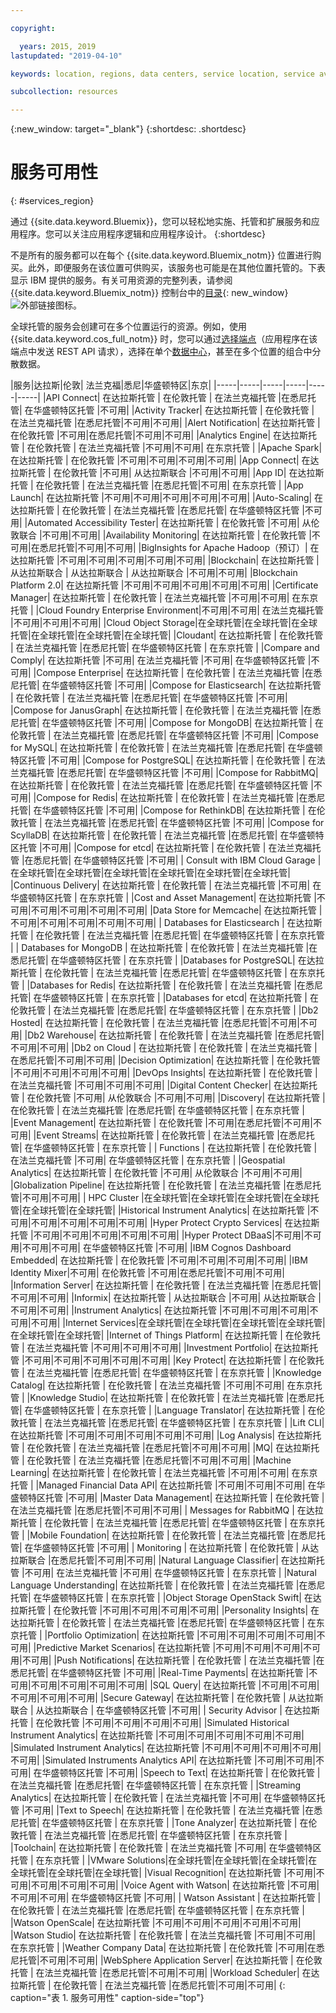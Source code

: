 ```yaml
---

copyright:

  years: 2015, 2019
lastupdated: "2019-04-10"

keywords: location, regions, data centers, service location, service availability

subcollection: resources

---
```

{:new_window: target="_blank"}
{:shortdesc: .shortdesc}


# 服务可用性
{: #services_region}

通过 {{site.data.keyword.Bluemix}}，您可以轻松地实施、托管和扩展服务和应用程序。您可以关注应用程序逻辑和应用程序设计。
{:shortdesc}

不是所有的服务都可以在每个 {{site.data.keyword.Bluemix_notm}} 位置进行购买。此外，即便服务在该位置可供购买，该服务也可能是在其他位置托管的。下表显示 IBM 提供的服务。有关可用资源的完整列表，请参阅 {{site.data.keyword.Bluemix_notm}} 控制台中的[目录](https://cloud.ibm.com/catalog){: new_window} ![外部链接图标](../icons/launch-glyph.svg "外部链接图标")。

全球托管的服务会创建可在多个位置运行的资源。例如，使用 {{site.data.keyword.cos_full_notm}} 时，您可以通过[选择端点](/docs/services/cloud-object-storage/basics?topic=cloud-object-storage-service-availability#service-availability)（应用程序在该端点中发送 REST API 请求），选择在单个[数据中心](/docs/overview?topic=overview-zero-downtime#data_center)，甚至在多个位置的组合中分散数据。

<!-- Do not manually change the table or add content after the table. -->
<!-- Everything after the second line of the table will be deleted. -->
<!-- Also, do not change the number of dashes in the second line. -->
<!-- Ping @natimpe for details. -->

|服务|达拉斯|伦敦| 法兰克福|悉尼|华盛顿特区|东京|
|-----|-----|-----|-----|-----|-----|
|API Connect| 在达拉斯托管 | 在伦敦托管 | 在法兰克福托管 |在悉尼托管| 在华盛顿特区托管 |不可用| 
|Activity Tracker| 在达拉斯托管 | 在伦敦托管 | 在法兰克福托管 |在悉尼托管|不可用|不可用| 
|Alert Notification| 在达拉斯托管 | 在伦敦托管 |不可用|在悉尼托管|不可用|不可用| 
|Analytics Engine| 在达拉斯托管 | 在伦敦托管 | 在法兰克福托管 |不可用|不可用| 在东京托管 | 
|Apache Spark| 在达拉斯托管 | 在伦敦托管 |不可用|不可用|不可用|不可用| 
|App Connect| 在达拉斯托管 | 在伦敦托管 |不可用| 从达拉斯联合 |不可用|不可用| 
|App ID| 在达拉斯托管 | 在伦敦托管 | 在法兰克福托管 |在悉尼托管|不可用| 在东京托管 | 
|App Launch| 在达拉斯托管 |不可用|不可用|不可用|不可用|不可用| 
|Auto-Scaling| 在达拉斯托管 | 在伦敦托管 | 在法兰克福托管 |在悉尼托管| 在华盛顿特区托管 |不可用| 
|Automated Accessibility Tester| 在达拉斯托管 | 在伦敦托管 |不可用| 从伦敦联合 |不可用|不可用| 
|Availability Monitoring| 在达拉斯托管 | 在伦敦托管 |不可用|在悉尼托管|不可用|不可用| 
|BigInsights for Apache Hadoop（预订）| 在达拉斯托管 |不可用|不可用|不可用|不可用|不可用| 
|Blockchain| 在达拉斯托管 | 从达拉斯联合 | 从达拉斯联合 | 从达拉斯联合 |不可用|不可用| 
|Blockchain Platform 2.0| 在达拉斯托管 |不可用|不可用|不可用|不可用|不可用| 
|Certificate Manager| 在达拉斯托管 | 在伦敦托管 | 在法兰克福托管 |不可用|不可用| 在东京托管 | 
|Cloud Foundry Enterprise Environment|不可用|不可用| 在法兰克福托管 |不可用|不可用|不可用| 
|Cloud Object Storage|在全球托管|在全球托管|在全球托管|在全球托管|在全球托管|在全球托管| 
|Cloudant| 在达拉斯托管 | 在伦敦托管 | 在法兰克福托管 |在悉尼托管| 在华盛顿特区托管 | 在东京托管 | 
|Compare and Comply| 在达拉斯托管 |不可用| 在法兰克福托管 |不可用| 在华盛顿特区托管 |不可用| 
|Compose Enterprise| 在达拉斯托管 | 在伦敦托管 | 在法兰克福托管 |在悉尼托管| 在华盛顿特区托管 |不可用| 
|Compose for Elasticsearch| 在达拉斯托管 | 在伦敦托管 | 在法兰克福托管 |在悉尼托管| 在华盛顿特区托管 |不可用| 
|Compose for JanusGraph| 在达拉斯托管 | 在伦敦托管 | 在法兰克福托管 |在悉尼托管| 在华盛顿特区托管 |不可用| 
|Compose for MongoDB| 在达拉斯托管 | 在伦敦托管 | 在法兰克福托管 |在悉尼托管| 在华盛顿特区托管 |不可用| 
|Compose for MySQL| 在达拉斯托管 | 在伦敦托管 | 在法兰克福托管 |在悉尼托管| 在华盛顿特区托管 |不可用| 
|Compose for PostgreSQL| 在达拉斯托管 | 在伦敦托管 | 在法兰克福托管 |在悉尼托管| 在华盛顿特区托管 |不可用| 
|Compose for RabbitMQ| 在达拉斯托管 | 在伦敦托管 | 在法兰克福托管 |在悉尼托管| 在华盛顿特区托管 |不可用| 
|Compose for Redis| 在达拉斯托管 | 在伦敦托管 | 在法兰克福托管 |在悉尼托管| 在华盛顿特区托管 |不可用| 
|Compose for RethinkDB| 在达拉斯托管 | 在伦敦托管 | 在法兰克福托管 |在悉尼托管| 在华盛顿特区托管 |不可用| 
|Compose for ScyllaDB| 在达拉斯托管 | 在伦敦托管 | 在法兰克福托管 |在悉尼托管| 在华盛顿特区托管 |不可用| 
|Compose for etcd| 在达拉斯托管 | 在伦敦托管 | 在法兰克福托管 |在悉尼托管| 在华盛顿特区托管 |不可用| 
| Consult with IBM Cloud Garage |在全球托管|在全球托管|在全球托管|在全球托管|在全球托管|在全球托管| 
|Continuous Delivery| 在达拉斯托管 | 在伦敦托管 | 在法兰克福托管 |不可用| 在华盛顿特区托管 | 在东京托管 | 
|Cost and Asset Management| 在达拉斯托管 |不可用|不可用|不可用|不可用|不可用| 
|Data Store for Memcache| 在达拉斯托管 |不可用|不可用|不可用|不可用|不可用| 
| Databases for Elasticsearch | 在达拉斯托管 | 在伦敦托管 | 在法兰克福托管 |在悉尼托管| 在华盛顿特区托管 | 在东京托管 | 
| Databases for MongoDB | 在达拉斯托管 | 在伦敦托管 | 在法兰克福托管 |在悉尼托管| 在华盛顿特区托管 | 在东京托管 | 
|Databases for PostgreSQL| 在达拉斯托管 | 在伦敦托管 | 在法兰克福托管 |在悉尼托管| 在华盛顿特区托管 | 在东京托管 | 
|Databases for Redis| 在达拉斯托管 | 在伦敦托管 | 在法兰克福托管 |在悉尼托管| 在华盛顿特区托管 | 在东京托管 | 
|Databases for etcd| 在达拉斯托管 | 在伦敦托管 | 在法兰克福托管 |在悉尼托管| 在华盛顿特区托管 | 在东京托管 | 
|Db2 Hosted| 在达拉斯托管 | 在伦敦托管 | 在法兰克福托管 |在悉尼托管|不可用|不可用| 
|Db2 Warehouse| 在达拉斯托管 | 在伦敦托管 | 在法兰克福托管 |在悉尼托管|不可用|不可用| 
|Db2 on Cloud | 在达拉斯托管 | 在伦敦托管 | 在法兰克福托管 |在悉尼托管|不可用|不可用| 
|Decision Optimization| 在达拉斯托管 | 在伦敦托管 |不可用|不可用|不可用|不可用| 
|DevOps Insights| 在达拉斯托管 | 在伦敦托管 | 在法兰克福托管 |不可用|不可用|不可用| 
|Digital Content Checker| 在达拉斯托管 | 在伦敦托管 |不可用| 从伦敦联合 |不可用|不可用| 
|Discovery| 在达拉斯托管 | 在伦敦托管 | 在法兰克福托管 |在悉尼托管| 在华盛顿特区托管 | 在东京托管 | 
|Event Management| 在达拉斯托管 | 在伦敦托管 |不可用|在悉尼托管|不可用|不可用| 
|Event Streams| 在达拉斯托管 | 在伦敦托管 | 在法兰克福托管 |在悉尼托管| 在华盛顿特区托管 | 在东京托管 | 
| Functions | 在达拉斯托管 | 在伦敦托管 | 在法兰克福托管 |不可用| 在华盛顿特区托管 | 在东京托管 | 
|Geospatial Analytics| 在达拉斯托管 | 在伦敦托管 |不可用| 从伦敦联合 |不可用|不可用| 
|Globalization Pipeline| 在达拉斯托管 | 在伦敦托管 | 在法兰克福托管 |在悉尼托管|不可用|不可用| 
| HPC Cluster |在全球托管|在全球托管|在全球托管|在全球托管|在全球托管|在全球托管| 
|Historical Instrument Analytics| 在达拉斯托管 |不可用|不可用|不可用|不可用|不可用| 
|Hyper Protect Crypto Services| 在达拉斯托管 |不可用|不可用|不可用|不可用|不可用| 
|Hyper Protect DBaaS|不可用|不可用|不可用|不可用| 在华盛顿特区托管 |不可用| 
|IBM Cognos Dashboard Embedded| 在达拉斯托管 | 在伦敦托管 |不可用|不可用|不可用|不可用| 
|IBM Identity Mixer|不可用| 在伦敦托管 |不可用|在悉尼托管|不可用|不可用| 
|Information Server| 在达拉斯托管 | 在伦敦托管 | 在法兰克福托管 |在悉尼托管|不可用|不可用| 
|Informix| 在达拉斯托管 | 从达拉斯联合 |不可用| 从达拉斯联合 |不可用|不可用| 
|Instrument Analytics| 在达拉斯托管 |不可用|不可用|不可用|不可用|不可用| 
|Internet Services|在全球托管|在全球托管|在全球托管|在全球托管|在全球托管|在全球托管| 
|Internet of Things Platform| 在达拉斯托管 | 在伦敦托管 | 在法兰克福托管 |不可用|不可用|不可用| 
|Investment Portfolio| 在达拉斯托管 |不可用|不可用|不可用|不可用|不可用| 
|Key Protect| 在达拉斯托管 | 在伦敦托管 | 在法兰克福托管 |在悉尼托管| 在华盛顿特区托管 | 在东京托管 | 
|Knowledge Catalog| 在达拉斯托管 | 在伦敦托管 | 在法兰克福托管 |不可用|不可用| 在东京托管 | 
|Knowledge Studio| 在达拉斯托管 | 在伦敦托管 | 在法兰克福托管 |在悉尼托管| 在华盛顿特区托管 | 在东京托管 | 
|Language Translator| 在达拉斯托管 | 在伦敦托管 | 在法兰克福托管 |在悉尼托管| 在华盛顿特区托管 | 在东京托管 | 
|Lift CLI| 在达拉斯托管 |不可用|不可用|不可用|不可用|不可用| 
|Log Analysis| 在达拉斯托管 | 在伦敦托管 | 在法兰克福托管 |在悉尼托管|不可用|不可用| 
|MQ| 在达拉斯托管 | 在伦敦托管 | 在法兰克福托管 |在悉尼托管|不可用|不可用| 
|Machine Learning| 在达拉斯托管 | 在伦敦托管 | 在法兰克福托管 |不可用|不可用| 在东京托管 | 
|Managed Financial Data API| 在达拉斯托管 |不可用|不可用|不可用| 在华盛顿特区托管 |不可用| 
|Master Data Management| 在达拉斯托管 | 在伦敦托管 | 在法兰克福托管 |在悉尼托管|不可用|不可用| 
| Messages for RabbitMQ | 在达拉斯托管 | 在伦敦托管 | 在法兰克福托管 |在悉尼托管| 在华盛顿特区托管 | 在东京托管 | 
|Mobile Foundation| 在达拉斯托管 | 在伦敦托管 | 在法兰克福托管 |在悉尼托管| 在华盛顿特区托管 |不可用| 
| Monitoring | 在达拉斯托管 | 在伦敦托管 | 从达拉斯联合 |在悉尼托管|不可用|不可用| 
|Natural Language Classifier| 在达拉斯托管 |不可用| 在法兰克福托管 |不可用| 在华盛顿特区托管 | 在东京托管 | 
|Natural Language Understanding| 在达拉斯托管 | 在伦敦托管 | 在法兰克福托管 |在悉尼托管| 在华盛顿特区托管 | 在东京托管 | 
|Object Storage OpenStack Swift| 在达拉斯托管 | 在伦敦托管 |不可用|不可用|不可用|不可用| 
|Personality Insights| 在达拉斯托管 | 在伦敦托管 | 在法兰克福托管 |在悉尼托管| 在华盛顿特区托管 | 在东京托管 | 
|Portfolio Optimization| 在达拉斯托管 |不可用|不可用|不可用|不可用|不可用| 
|Predictive Market Scenarios| 在达拉斯托管 |不可用|不可用|不可用|不可用|不可用| 
|Push Notifications| 在达拉斯托管 | 在伦敦托管 | 在法兰克福托管 |在悉尼托管| 在华盛顿特区托管 |不可用| 
|Real-Time Payments| 在达拉斯托管 |不可用|不可用|不可用|不可用|不可用| 
|SQL Query| 在达拉斯托管 |不可用|不可用|不可用|不可用|不可用| 
|Secure Gateway| 在达拉斯托管 | 在伦敦托管 | 从达拉斯联合 | 从达拉斯联合 | 在华盛顿特区托管 |不可用| 
| Security Advisor | 在达拉斯托管 | 在伦敦托管 |不可用|不可用|不可用|不可用| 
|Simulated Historical Instrument Analytics| 在达拉斯托管 |不可用|不可用|不可用|不可用|不可用| 
|Simulated Instrument Analytics| 在达拉斯托管 |不可用|不可用|不可用|不可用|不可用| 
|Simulated Instruments Analytics API| 在达拉斯托管 |不可用|不可用|不可用| 在华盛顿特区托管 |不可用| 
|Speech to Text| 在达拉斯托管 | 在伦敦托管 | 在法兰克福托管 |在悉尼托管| 在华盛顿特区托管 | 在东京托管 | 
|Streaming Analytics| 在达拉斯托管 | 在伦敦托管 | 在法兰克福托管 |不可用| 在华盛顿特区托管 |不可用| 
|Text to Speech| 在达拉斯托管 | 在伦敦托管 | 在法兰克福托管 |在悉尼托管| 在华盛顿特区托管 | 在东京托管 | 
|Tone Analyzer| 在达拉斯托管 | 在伦敦托管 | 在法兰克福托管 |在悉尼托管| 在华盛顿特区托管 | 在东京托管 | 
|Toolchain| 在达拉斯托管 | 在伦敦托管 | 在法兰克福托管 |不可用| 在华盛顿特区托管 | 在东京托管 | 
|VMware Solutions|在全球托管|在全球托管|在全球托管|在全球托管|在全球托管|在全球托管| 
|Visual Recognition| 在达拉斯托管 |不可用|不可用|不可用|不可用|不可用| 
|Voice Agent with Watson| 在达拉斯托管 |不可用|不可用|不可用| 在华盛顿特区托管 |不可用| 
| Watson Assistant | 在达拉斯托管 | 在伦敦托管 | 在法兰克福托管 |在悉尼托管| 在华盛顿特区托管 | 在东京托管 | 
|Watson OpenScale| 在达拉斯托管 |不可用|不可用|不可用|不可用|不可用| 
|Watson Studio| 在达拉斯托管 | 在伦敦托管 | 在法兰克福托管 |不可用|不可用| 在东京托管 | 
|Weather Company Data| 在达拉斯托管 | 在伦敦托管 |不可用|在悉尼托管|不可用|不可用| 
|WebSphere Application Server| 在达拉斯托管 | 在伦敦托管 | 在法兰克福托管 |在悉尼托管|不可用|不可用| 
|Workload Scheduler| 在达拉斯托管 | 在伦敦托管 | 在法兰克福托管 |在悉尼托管|不可用|不可用| 
{: caption="表 1. 服务可用性" caption-side="top"}
